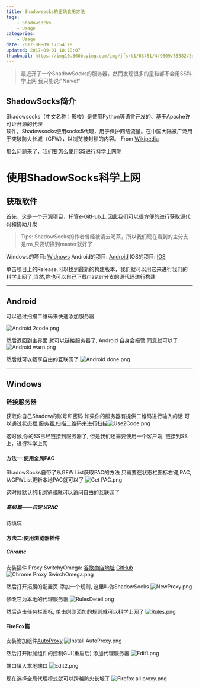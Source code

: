 ```yaml
---
title: Shadowsocks的正确食用方法
tags: 
    - Shadowsocks
    - Usage
categories:
    - Usage
date: 2017-08-09 17:54:18
updated: 2017-09-01 18:18:07
thumbnail: https://img10.360buyimg.com/img/jfs/t1/63451/4/9609/85882/5d73b65cEcfcb2cc8/fa1c325ee679689b.png
---
```

> 最近开了一个ShadowSocks的服务器，然而发现很多的童鞋都不会用SS科学上网
  我只能说:"Naive!"

<!--more-->


## ShadowSocks简介
> 
Shadowsocks（中文名称：影梭）是使用Python等语言开发的、基于Apache许可证开源的代理     
软件。Shadowsocks使用socks5代理，用于保护网络流量。在中国大陆被广泛用于突破防火长城（GFW），以浏览被封锁的内容。
From [Wikipedia][1]


那么问题来了，我们要怎么使用SS进行科学上网呢
# 使用ShadowSocks科学上网
## 获取软件
首先，这是一个开源项目，托管在GitHub上,因此我们可以很方便的进行获取源代码和协助开发
> Tips:
  ShadowSocks的作者曾经被请去喝茶，所以我们现在看到的主分支是rm,只要切换到master就好了

Windows的项目: [Widnows][2]
Android的项目: [Android][3]
IOS的项目: [IOS][4]

单击项目上的Release,可以找到最新的构建版本，我们就可以用它来进行我们的科学上网了,当然,你也可以自己下载master分支的源代码进行构建

----------

## Android

可以通过扫描二维码来快速添加服务器

![Android 2code.png][5]

然后返回到主界面 就可以链接服务器了, Android 自身会报警,同意就可以了
![Android warn.png][6]

然后就可以畅享自由的互联网了
![Android done.png][7]

----------

## Windows

### 链接服务器
获取你自己Shadow的账号和密码
如果你的服务器有提供二维码进行输入的话
可以通过状态栏,服务器,扫描二维码来进行扫描![Use2Code.png][8]

这时候,你的SS已经链接到服务器了, 但是我们还需要使用一个客户端, 
链接到SS上，进行科学上网

#### 方法一:使用全局PAC
ShadowSocks自带了从GFW List获取PAC的方法
只需要在状态栏图标右键,PAC,从GFWList更新本地PAC就可以了
![Get PAC.png][9]

这时候默认的IE浏览器就可以访问自由的互联网了

##### 高级篇——自定义PAC
待填坑
#### 方法二:使用浏览器插件
##### Chrome
安装插件 Proxy SwitchyOmega: [谷歌商店地址][10]  [GitHub][11]
![Chrome Proxy SwirchOmega.png][12]

然后打开拓展的配置页
添加一个规则, 这里叫做ShadowSocks
![NewProxy.png][13]

修改它为本地的代理服务器
![RulesDeteil.png][14]

然后点击任务栏图标, 单击刚刚添加的规则就可以科学上网了
![Rules.png][15]

#### FireFox篇
安装附加组件[AutoProxy][16]
![Install AutoProxy.png][17]

然后打开附加组件的控制GUI(重启后)
添加代理服务器
![Edit1.png][18]

端口填入本地端口
![Edit2.png][19]

现在选择全局代理模式就可以跨越防火长城了
![Firefox all proxy.png][20]


  [1]: https://zh.wikipedia.org/wiki/Shadowsocks
  [2]: https://github.com/shadowsocks/shadowsocks-windows/
  [3]: https://github.com/shadowsocks/shadowsocks-android
  [4]: https://github.com/shadowsocks/shadowsocks-iOS
  [5]: https://publish.indexyz.me/images/2016/05/3648777761.png
  [6]: https://publish.indexyz.me/images/2016/05/3417398088.png
  [7]: https://publish.indexyz.me/images/2016/05/2121727418.png
  [8]: https://publish.indexyz.me/images/2016/05/3908564421.png
  [9]: https://publish.indexyz.me/images/2016/05/4276940742.png
  [10]: https://chrome.google.com/webstore/detail/proxy-switchyomega/padekgcemlokbadohgkifijomclgjgif?hl=zh-CN
  [11]: https://github.com/FelisCatus/SwitchyOmega
  [12]: https://publish.indexyz.me/images/2016/05/2218849068.png
  [13]: https://publish.indexyz.me/images/2016/05/1619808061.png
  [14]: https://publish.indexyz.me/images/2016/05/2403373922.png
  [15]: https://publish.indexyz.me/images/2016/05/2696533201.png
  [16]: https://addons.mozilla.org/zh-CN/firefox/addon/autoproxy/
  [17]: https://publish.indexyz.me/images/2016/05/1376335465.png
  [18]: https://publish.indexyz.me/images/2016/05/1196130009.png
  [19]: https://publish.indexyz.me/images/2016/05/3351527960.png
  [20]: https://publish.indexyz.me/images/2016/05/772997332.png
